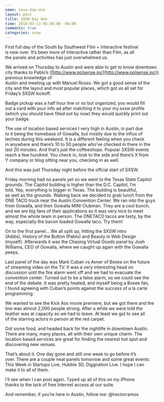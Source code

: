 ```yaml
--- 
name: sxsw-day-one
layout: post
title: SXSW Day One
time: 2010-03-13 05:30:00 -04:00
comments: true
categories: sxsw
---
```

First full day of the South by Southwest Film + Interactive festival   
is now over. It’s been more of Interactive rather than Film, as all   
the panels and activities has just overwhelmed us.

We arrived on Thursday to Austin and were able to get to know downtown   
city thanks to Pablo’s ([http://www.polsense.inc](http://www.polsense.inc)) previous knowledge of   
Austin and meeting up with Manuel Rosso. We got a good sense of the   
city and the layout and most popular places, which got us all set for   
Friday’s SXSW kickoff.

Badge pickup was a half hour line or so but organized, you would fill   
out a card with your info ad after matching it to your my.sxsw profile   
(which you should have filled out by now) they would quickly print out   
your badge.

The use of location based services I very high in Austin, in part due   
to it being the homebase of Gowalla, but mostly due to the influx of   
techies during this weekend. It is a different feeling when you check   
in anywhere and there’s 10 to 50 people who’ve checked in there in the   
last 20 minutes. And that’s just the coffeeshops. Popular SXSW events   
reach a few hundred. You check in, look to the side and there’s X from   
Y company or blog sitting near you, checking in as well.

And this was just Thursday night before the offcial start of SXSW.

Friday morning had no panels yet so we went to the Texas State Capitol   
grounds. The Capitol building is higher than the D.C. Capitol, I’m   
told. Yep, everything is bigger in Texas. The building is beautiful,   
as well as the grounds. Walking back we decided to grab lunch from the   
ONE TACO truck near the Austin Convention Center. We ran into the guys   
from Gowalla, and their Gowalla MINI Clubman. They are a cool bunch,   
and we are big fans of their applications so it was very nice to meet   
almost the whole team in person. The ONETACO tacos are tasty, by the   
way, especially the bacon loaded Gowalla taco. Try them!

On to the first panel… We all split up, hitting the SXSW intro   
(Addis), History of the Button (Pablo) and Beauty in Web Design   
(myself). Afterwards it was the Chasing Virtual Goods panel by Josh   
Williams, CEO of Gowalla, where we caught up again with the Gowalla   
peeps.

Last panel of the day was Mark Cuban vs Avner of Boxee on the future   
of streaming video on the TV. It was a very interesting head on   
discussion until the fire alarm went off and we had to evacuate the   
convention center. Turned out to be a false alarm, so we could see the   
end of the debate. It was pretty heated, and myself being a Boxee fan,   
I found agreeing with Cuban’s points against the success of a la carte   
programming.

We wanted to see the Kick Ass movie premiere, but we got there and the   
line was almost 2,000 people strong. After a while we were told the   
teather was at capacity so we had to leave. At least we got to see all   
of the starring actors in person at the red carpet.

Got some food, and headed back for the nightlife in downtown Austin.   
There are many, many places, all with their own unique charm. The   
location based services are great for finding the nearest hot spot and   
discovering new venues.

That’s about it. One day gone and still one week to go before it’s   
over. There are a couple neat panels tomorrow and some great events:   
This Week in Startups Live, Hubble 3D, Diggnation Live. I hope I can   
make it to all of them.

I’ll see when I can post again. Typed up all of this on my iPhone   
thanks to the lack of free Internet access at our suite.

And remember, if you’re here in Austin, follow me: @hectorramos